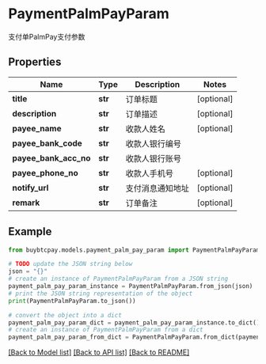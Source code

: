 # PaymentPalmPayParam

支付单PalmPay支付参数

## Properties

Name | Type | Description | Notes
------------ | ------------- | ------------- | -------------
**title** | **str** | 订单标题 | [optional] 
**description** | **str** | 订单描述 | [optional] 
**payee_name** | **str** | 收款人姓名 | [optional] 
**payee_bank_code** | **str** | 收款人银行编号 | 
**payee_bank_acc_no** | **str** | 收款人银行账号 | 
**payee_phone_no** | **str** | 收款人手机号 | [optional] 
**notify_url** | **str** | 支付消息通知地址 | [optional] 
**remark** | **str** | 订单备注 | [optional] 

## Example

```python
from buybtcpay.models.payment_palm_pay_param import PaymentPalmPayParam

# TODO update the JSON string below
json = "{}"
# create an instance of PaymentPalmPayParam from a JSON string
payment_palm_pay_param_instance = PaymentPalmPayParam.from_json(json)
# print the JSON string representation of the object
print(PaymentPalmPayParam.to_json())

# convert the object into a dict
payment_palm_pay_param_dict = payment_palm_pay_param_instance.to_dict()
# create an instance of PaymentPalmPayParam from a dict
payment_palm_pay_param_from_dict = PaymentPalmPayParam.from_dict(payment_palm_pay_param_dict)
```
[[Back to Model list]](../README.md#documentation-for-models) [[Back to API list]](../README.md#documentation-for-api-endpoints) [[Back to README]](../README.md)


